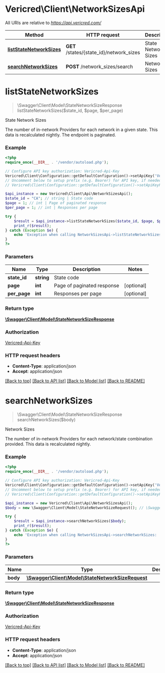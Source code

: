 # Vericred\Client\NetworkSizesApi

All URIs are relative to *https://api.vericred.com/*

Method | HTTP request | Description
------------- | ------------- | -------------
[**listStateNetworkSizes**](NetworkSizesApi.md#listStateNetworkSizes) | **GET** /states/{state_id}/network_sizes | State Network Sizes
[**searchNetworkSizes**](NetworkSizesApi.md#searchNetworkSizes) | **POST** /network_sizes/search | Network Sizes


# **listStateNetworkSizes**
> \Swagger\Client\Model\StateNetworkSizeResponse listStateNetworkSizes($state_id, $page, $per_page)

State Network Sizes

The number of in-network Providers for each network in a given state. This data is recalculated nightly.  The endpoint is paginated.

### Example
```php
<?php
require_once(__DIR__ . '/vendor/autoload.php');

// Configure API key authorization: Vericred-Api-Key
Vericred\Client\Configuration::getDefaultConfiguration()->setApiKey('Vericred-Api-Key', 'YOUR_API_KEY');
// Uncomment below to setup prefix (e.g. Bearer) for API key, if needed
// Vericred\Client\Configuration::getDefaultConfiguration()->setApiKeyPrefix('Vericred-Api-Key', 'Bearer');

$api_instance = new Vericred\Client\Api\NetworkSizesApi();
$state_id = "CA"; // string | State code
$page = 1; // int | Page of paginated response
$per_page = 1; // int | Responses per page

try {
    $result = $api_instance->listStateNetworkSizes($state_id, $page, $per_page);
    print_r($result);
} catch (Exception $e) {
    echo 'Exception when calling NetworkSizesApi->listStateNetworkSizes: ', $e->getMessage(), PHP_EOL;
}
?>
```

### Parameters

Name | Type | Description  | Notes
------------- | ------------- | ------------- | -------------
 **state_id** | **string**| State code |
 **page** | **int**| Page of paginated response | [optional]
 **per_page** | **int**| Responses per page | [optional]

### Return type

[**\Swagger\Client\Model\StateNetworkSizeResponse**](../Model/StateNetworkSizeResponse.md)

### Authorization

[Vericred-Api-Key](../../README.md#Vericred-Api-Key)

### HTTP request headers

 - **Content-Type**: application/json
 - **Accept**: application/json

[[Back to top]](#) [[Back to API list]](../../README.md#documentation-for-api-endpoints) [[Back to Model list]](../../README.md#documentation-for-models) [[Back to README]](../../README.md)

# **searchNetworkSizes**
> \Swagger\Client\Model\StateNetworkSizeResponse searchNetworkSizes($body)

Network Sizes

The number of in-network Providers for each network/state combination provided. This data is recalculated nightly.

### Example
```php
<?php
require_once(__DIR__ . '/vendor/autoload.php');

// Configure API key authorization: Vericred-Api-Key
Vericred\Client\Configuration::getDefaultConfiguration()->setApiKey('Vericred-Api-Key', 'YOUR_API_KEY');
// Uncomment below to setup prefix (e.g. Bearer) for API key, if needed
// Vericred\Client\Configuration::getDefaultConfiguration()->setApiKeyPrefix('Vericred-Api-Key', 'Bearer');

$api_instance = new Vericred\Client\Api\NetworkSizesApi();
$body = new \Swagger\Client\Model\StateNetworkSizeRequest(); // \Swagger\Client\Model\StateNetworkSizeRequest | 

try {
    $result = $api_instance->searchNetworkSizes($body);
    print_r($result);
} catch (Exception $e) {
    echo 'Exception when calling NetworkSizesApi->searchNetworkSizes: ', $e->getMessage(), PHP_EOL;
}
?>
```

### Parameters

Name | Type | Description  | Notes
------------- | ------------- | ------------- | -------------
 **body** | [**\Swagger\Client\Model\StateNetworkSizeRequest**](../Model/\Swagger\Client\Model\StateNetworkSizeRequest.md)|  |

### Return type

[**\Swagger\Client\Model\StateNetworkSizeResponse**](../Model/StateNetworkSizeResponse.md)

### Authorization

[Vericred-Api-Key](../../README.md#Vericred-Api-Key)

### HTTP request headers

 - **Content-Type**: application/json
 - **Accept**: application/json

[[Back to top]](#) [[Back to API list]](../../README.md#documentation-for-api-endpoints) [[Back to Model list]](../../README.md#documentation-for-models) [[Back to README]](../../README.md)

